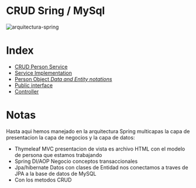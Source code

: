 # CRUD Sring / MySql

![arquitectura-spring](https://github.com/jose-campos1/ControlDeClientesCRUD/assets/106594685/f13eba2a-a5df-41ae-ba64-1dda41d35aaf)

# Index
 * [CRUD Person Service](https://github.com/jose-campos1/ControlDeClientesCRUD/blob/main/src/main/java/vzla/revo/revo/personaService/PersonaService.java)
 * [Service Implementation](https://github.com/jose-campos1/ControlDeClientesCRUD/blob/main/src/main/java/vzla/revo/revo/personaService/PersonaServiceImp.java)
 * [Person Object *Data and Entity notations*](https://github.com/jose-campos1/ControlDeClientesCRUD/blob/main/src/main/java/vzla/revo/revo/persona/Persona.java)
 * [Public interface](https://github.com/jose-campos1/ControlDeClientesCRUD/blob/main/src/main/java/vzla/revo/revo/dao/IPersonaDao.java)
 * [Controller](https://github.com/jose-campos1/ControlDeClientesCRUD/blob/main/src/main/java/vzla/revo/revo/web/ControladorInicio.java)


# Notas

  Hasta aqui hemos manejado en la arquitectura Spring multicapas la capa de presentacion la capa de negocios y la capa de datos:
 * Thymeleaf MVC presentacion de vista es archivo HTML con el modelo de persona que estamos trabajando
 * Spring DI/AOP Negocio conceptos transaccionales
 * Jpa/hibernate Datos con clases de Entidad nos conectamos a traves de JPA a la base de datos de MySQL
 * Con los metodos CRUD
 
